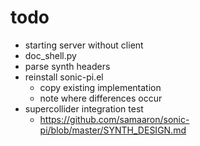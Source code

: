 # todo

- starting server without client
- doc_shell.py
- parse synth headers
- reinstall sonic-pi.el
  - copy existing implementation
  - note where differences occur
- supercollider integration test
  - https://github.com/samaaron/sonic-pi/blob/master/SYNTH_DESIGN.md
